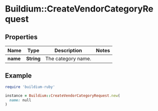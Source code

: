 # Buildium::CreateVendorCategoryRequest

## Properties

| Name | Type | Description | Notes |
| ---- | ---- | ----------- | ----- |
| **name** | **String** | The category name. |  |

## Example

```ruby
require 'buildium-ruby'

instance = Buildium::CreateVendorCategoryRequest.new(
  name: null
)
```

